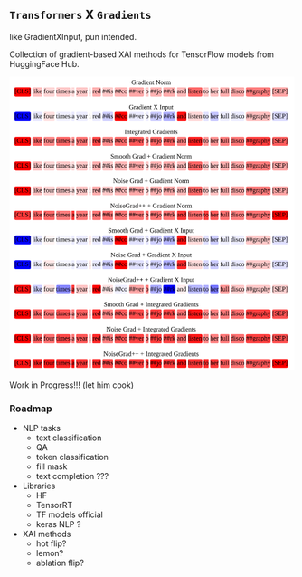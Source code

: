 ## `Transformers` X `Gradients`

like GradientXInput, pun intended.

Collection of gradient-based XAI methods for TensorFlow models from HuggingFace Hub.

![](https://raw.githubusercontent.com/aaarrti/Transformers-X-Gradients/main/example.png)

Work in Progress!!! (let him cook)
### Roadmap
- NLP tasks
  - text classification
  - QA
  - token classification
  - fill mask
  - text completion ???
- Libraries
  - HF
  - TensorRT
  - TF models official
  - keras NLP ?
- XAI methods
  - hot flip?
  - lemon?
  - ablation flip?
